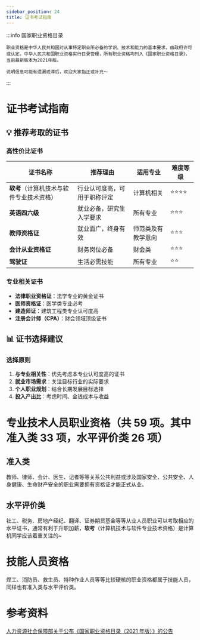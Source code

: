 ```yaml
---
sidebar_position: 24
title: 证书考试指南
---
```


:::info 国家职业资格目录

    职业资格是中华人民共和国对从事特定职业所必备的学识、技术和能力的基本要求，由政府许可或认定。中华人民共和国职业资格实行目录管理，所有职业资格均列入《国家职业资格目录》，当前最新版本为2021年版。

    说明信息可能有遗漏或滞后，欢迎大家指正或补充～

:::

# 证书考试指南

## 💡 推荐考取的证书

### 高性价比证书

| 证书名称                                 | 推荐理由                     | 适用专业           | 难度等级 |
| ---------------------------------------- | ---------------------------- | ------------------ | -------- |
| **软考**（计算机技术与软件专业技术资格） | 行业认可度高，可用于职称评定 | 计算机相关         | ⭐⭐⭐⭐ |
| **英语四六级**                           | 就业必备，研究生入学要求     | 所有专业           | ⭐⭐⭐   |
| **教师资格证**                           | 就业面广，终身有效           | 师范类及有教学意向 | ⭐⭐⭐   |
| **会计从业资格证**                       | 财务岗位必备                 | 财会类             | ⭐⭐⭐   |
| **驾驶证**                               | 生活必需技能                 | 所有专业           | ⭐⭐     |

### 专业相关证书

- **法律职业资格证**：法学专业的黄金证书
- **医师资格证**：医学类专业必考
- **建造师证**：建筑工程类专业认可度高
- **注册会计师（CPA）**：财会领域顶级证书

## 📊 证书选择建议

### 选择原则

1. **与专业相关性**：优先考虑本专业认可度高的证书
2. **就业市场需求**：关注目标行业的实际要求
3. **个人职业规划**：结合长期发展目标选择
4. **投入产出比**：考虑时间、金钱成本与收益

# 专业技术人员职业资格（共 59 项。其中准入类 33 项，水平评价类 26 项）

## 准入类

教师、律师、会计、医生、记者等等关系公共利益或涉及国家安全、公共安全、人身健康、生命财产安全的职业需要拥有资格证才能正式从业。

## 水平评价类

社工、税务、房地产经纪、翻译、证券期货基金等等从业人员职业可以考取相应的水平证书，通常有利于升职加薪，**软考**（计算机技术与软件专业技术资格）是计算机同学应该着重关注的~

# 技能人员资格

焊工、消防员、救生员、特种作业人员等等比较硬核的职业资格都属于技能人员，同样也有准入类与水平评价类。

# 参考资料

[人力资源社会保障部关于公布《国家职业资格目录（2021 年版）》的公告](https://www.mohrss.gov.cn/xxgk2020/fdzdgknr/zcfg/gfxwj/rcrs/202112/t20211202_429301.html)
